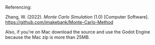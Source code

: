 Referencing:

Zhang, W. (2022). *Monte Carlo Simulation* (1.0) [Computer Software]. https://github.com/imakebank/Monte-Carlo-Method

Also, if you're on Mac download the source and use the Godot Engine because the Mac zip is more than 25MB.
